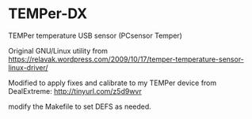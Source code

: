 # TEMPer-DX
TEMPer temperature USB sensor (PCsensor Temper)

Original GNU/Linux utility from
https://relavak.wordpress.com/2009/10/17/temper-temperature-sensor-linux-driver/

Modified to apply fixes and calibrate to my TEMPer device from DealExtreme: 
http://tinyurl.com/z5d9wvr


modify the Makefile to set DEFS as needed.
